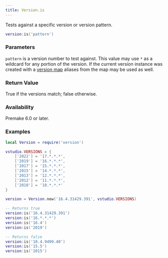 ```yaml
---
title: Version.is
---
```


Tests against a specific version or version pattern.

```lua
version:is('pattern')
```

### Parameters

`pattern` is a version number to test against. This value may use `*` as a wildcard for any portion of the version. If the current version instance was created with a [version map](version_new.md) aliases from the map may be used as well.

### Return Value

True if the versions match; false otherwise.

### Availability

Premake 6.0 or later.

### Examples

```lua
local Version = require('version')

vstudio.VERSIONS = {
	['2022'] = '17.*.*.*',
	['2019'] = '16.*.*.*',
	['2017'] = '15.*.*.*',
	['2015'] = '14.*.*.*',
	['2013'] = '12.*.*.*',
	['2012'] = '11.*.*.*',
	['2010'] = '10.*.*.*'
}

version = Version.new('16.4.31429.391', vstudio.VERSIONS)

-- Returns true
version:is('16.4.31429.391')
version:is('16.*.*.*')
version:is('16.4')
version:is('2019')

-- Returns false
version:is('18.4.9499.40')
version:is('15.5')
version:is('2015')
```
